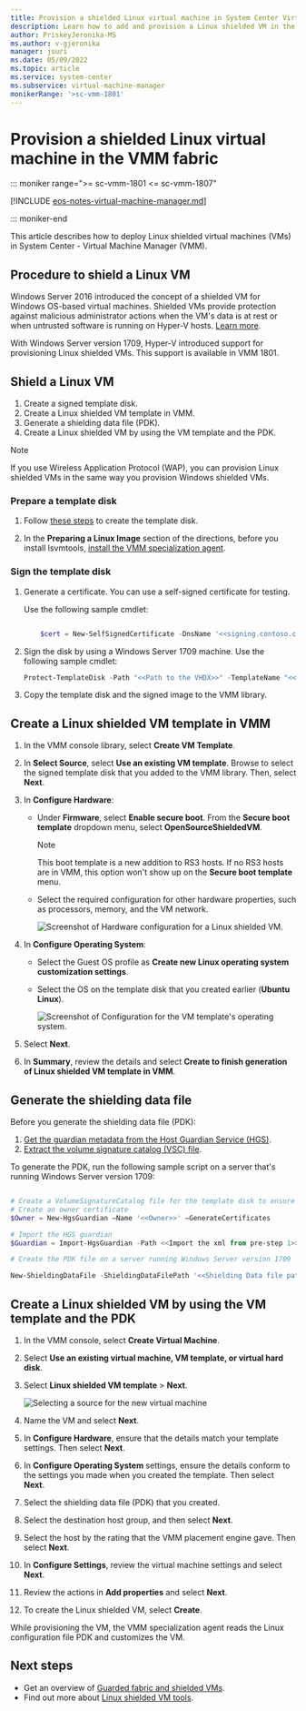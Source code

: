 ```yaml
---
title: Provision a shielded Linux virtual machine in System Center Virtual Machine Manager
description: Learn how to add and provision a Linux shielded VM in the Virtual Machine Manager (VMM) 1801 fabric.
author: PriskeyJeronika-MS
ms.author: v-gjeronika
manager: jsuri
ms.date: 05/09/2022
ms.topic: article
ms.service: system-center
ms.subservice: virtual-machine-manager
monikerRange: '>sc-vmm-1801'
---
```


# Provision a shielded Linux virtual machine in the VMM fabric

::: moniker range=">= sc-vmm-1801 <= sc-vmm-1807"

[!INCLUDE [eos-notes-virtual-machine-manager.md](../includes/eos-notes-virtual-machine-manager.md)]

::: moniker-end


This article describes how to deploy Linux shielded virtual machines (VMs) in System Center - Virtual Machine Manager (VMM).


## Procedure to shield a Linux VM
Windows Server 2016 introduced the concept of a shielded VM for Windows OS-based virtual machines. Shielded VMs provide protection against malicious administrator actions when the VM's data is at rest or when untrusted software is running on Hyper-V hosts. [Learn more](guarded-deploy-vm.md).

With Windows Server version 1709, Hyper-V introduced support for provisioning Linux shielded VMs. This support is available in VMM 1801.

## Shield a Linux VM

1.	Create a signed template disk.
2.	Create a Linux shielded VM template in VMM.
3.	Generate a shielding data file (PDK).
4.	Create a Linux shielded VM by using the VM template and the PDK.

>[!NOTE]
> If you use Wireless Application Protocol (WAP), you can provision Linux shielded VMs in the same way you provision Windows shielded VMs.

### Prepare a template disk

  1.  Follow [these steps](https://github.com/Microsoft/lsvmtools/blob/master/doc/LSVM_How_To.pdf) to create the template disk.

  2. In the **Preparing a Linux Image** section of the directions, before you install lsvmtools, [install the VMM specialization agent](./vm-linux.md#install-the-vmm-guest-agent).

### Sign the template disk

1. Generate a certificate. You can use a self-signed certificate for testing.

   Use the following sample cmdlet:

    ```powershell

		$cert = New-SelfSignedCertificate -DnsName '<<signing.contoso.com>>'

    ```
2. Sign the disk by using a Windows Server 1709 machine. Use the following sample cmdlet:

    ```powershell
    Protect-TemplateDisk -Path "<<Path to the VHDX>>" -TemplateName "<<Template Name>>" -Version <<x.x.x.x>> -Certificate $cert -ProtectedTemplateTargetDiskType PreprocessedLinux

    ```

3. Copy the template disk and the signed image to the VMM library.  

## Create a Linux shielded VM template in VMM

1.	In the VMM console library, select **Create VM Template**.
2.	In **Select Source**, select **Use an existing VM template**. Browse to select the signed template disk that you added to the VMM library. Then, select **Next**.
3.	In **Configure Hardware**:
    - Under **Firmware**, select **Enable secure boot**. From the **Secure boot template** dropdown menu, select **OpenSourceShieldedVM**.

        > [!NOTE]
        > This boot template is a new addition to RS3 hosts. If no RS3 hosts are in VMM, this option won't show up on the **Secure boot template** menu.

    - Select the required configuration for other hardware properties, such as processors, memory, and the VM network.

       ![Screenshot of Hardware configuration for a Linux shielded VM.](media/linux-shield/vm-create-linux-template-1.png)
4.	In **Configure Operating System**:

    - Select the Guest OS profile as **Create new Linux operating system customization settings**.

    - Select the OS on the template disk that you created earlier (**Ubuntu Linux**).

        ![Screenshot of Configuration for the VM template's operating system.](media/linux-shield/vm-create-linux-template-configure-os.png)

5. Select **Next**.
6. In **Summary**, review the details and select **Create to finish generation of Linux shielded VM template in VMM**.

## Generate the shielding data file

Before you generate the shielding data file (PDK):


1.	[Get the guardian metadata from the Host Guardian Service (HGS)](/windows-server/virtualization/guarded-fabric-shielded-vm/guarded-fabric-tenant-creates-shielding-data#select-trusted-fabrics).
2.	[Extract the volume signature catalog (VSC) file](/windows-server/virtualization/guarded-fabric-shielded-vm/guarded-fabric-tenant-creates-shielding-data#get-the-volume-signature-catalog-file).

To generate the PDK, run the following sample script on a server that's running Windows Server version 1709:

```powershell

# Create a VolumeSignatureCatalog file for the template disk to ensure that no one tampers with the template disk at the deployment time
# Create an owner certificate
$Owner = New-HgsGuardian –Name '<<Owner>>' –GenerateCertificates

# Import the HGS guardian
$Guardian = Import-HgsGuardian -Path <<Import the xml from pre-step 1>> -Name '<<Name of the guardian>>' –AllowUntrustedRoot

# Create the PDK file on a server running Windows Server version 1709

New-ShieldingDataFile -ShieldingDataFilePath '<<Shielding Data file path>>' -Owner $Owner –Guardian $guardian –VolumeIDQualifier (New-VolumeIDQualifier -VolumeSignatureCatalogFilePath '<<Path to the .vsc file generated in pre-step 2>>' -VersionRule Equals) -AnswerFile '<<Path to LinuxOsConfiguration.xml>>' -policy Shielded
```
## Create a Linux shielded VM by using the VM template and the PDK
1.	In the VMM console, select **Create Virtual Machine**.
2.	Select **Use an existing virtual machine, VM template, or virtual hard disk**.
3.	Select **Linux shielded VM template** > **Next**.

    ![Selecting a source for the new virtual machine](media/linux-shield/vm-create-select-source.png)

4.	Name the VM and select **Next**.
5.	In **Configure Hardware**, ensure that the details match your template settings. Then select **Next**.
6.	In **Configure Operating System** settings, ensure the details conform to the settings you made when you created the template. Then select **Next**.
7.	Select the shielding data file (PDK) that you created.
8.	Select the destination host group, and then select **Next**.
9.	Select the host by the rating that the VMM placement engine gave. Then select **Next**.
10.	In **Configure Settings**, review the virtual machine settings and select **Next**.
11.	Review the actions in **Add properties** and select **Next**.
12.	To create the Linux shielded VM, select **Create**.

  While provisioning the VM, the VMM specialization agent reads the Linux configuration file PDK and customizes the VM.


## Next steps
- Get an overview of [Guarded fabric and shielded VMs](/windows-server/virtualization/guarded-fabric-shielded-vm/guarded-fabric-and-shielded-vms).
- Find out more about [Linux shielded VM tools](https://github.com/Microsoft/lsvmtools).
